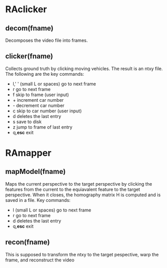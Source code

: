 # RAclicker
## decom(fname)
Decomposes the video file into frames.
## clicker(fname)
Collects ground truth by clicking moving vehicles. The result is an ntxy file. The following are the key commands:
- l,' '  (small L or spaces) go to next frame
- r      go to next frame
- f skip to frame (user input)
- \+ increment car number
- \- decrement car number
- c skip to car number (user input)
- d deletes the last entry
- s save to disk
- z jump to frame of last entry
- q,**esc** exit

# RAmapper
## mapModel(fname)
Maps the current perspective to the target perspective by clicking the features from the current to the equiavalent feature to the target perspective. When it closes, the homography matrix H is computed and is saved in a file. Key commands:
- l  (small L or spaces) go to next frame
- r      go to next frame
- d deletes the last entry
- q,**esc** exit
## recon(fname)
This is supposed to transform the ntxy to the target pespective, warp the frame, and reconstruct the video
